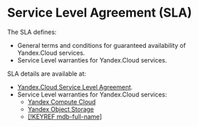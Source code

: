 # Service Level Agreement&nbsp;(SLA)

The SLA defines:

  * General terms and conditions for guaranteed availability of Yandex.Cloud services.
  * Service Level warranties for Yandex.Cloud services.

SLA details are available at:

* [Yandex.Cloud Service Level Agreement](https://yandex.com/legal/cloud_sla/?lang=en).
* Service Level warranties for Yandex.Cloud services:
  * [Yandex Compute Cloud](https://yandex.ru/legal/cloud_sla_compute/?lang=en)
  * [Yandex Object Storage](https://yandex.ru/legal/cloud_sla_storage/?lang=en)
  * [[!KEYREF mdb-full-name]](https://yandex.ru/legal/cloud_sla_mdb/?lang=en)

